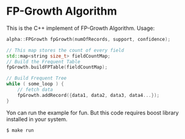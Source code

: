 # FP-Growth Algorithm

This is the C++ implement of FP-Growth Algorithm.
Usage:
```cpp
alpha::FPGrowth fpGrowth(numOfRecords, support, confidence);

// This map stores the count of every field
std::map<string size_t> fieldCountMap;
// Build the Frequent Table
fpGrowth.buildFPTable(fieldCountMap);

// Build Frequent Tree
while ( some_loop ) {
    // fetch data
    fpGrowth.addRecord({data1, data2, data3, data4...});
}

```


Yon can run the example for fun. But this code requires boost library installed in your system.
```bash
$ make run
```
